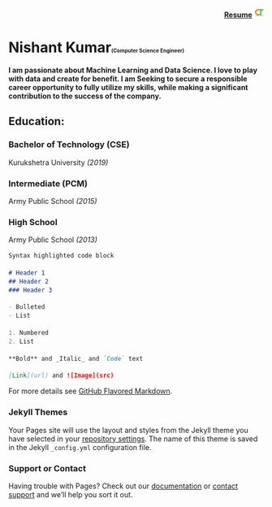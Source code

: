 
<p align="right">
  <a href='https://drive.google.com/file/d/1YEwJfKL7J2eJtwutnera2K2MTUZF44t7/view?usp=sharing'><b><u>Resume</u></b></a>
  <img width="20" height="20" src="Logo(TB).png">
</p>

# <b>Nishant Kumar</b><font size=1>(Computer Science Engineer)</font>

<b>I am passionate about Machine Learning and Data Science. I love to play with data and create for benefit. I am Seeking to secure a responsible career opportunity to fully utilize my skills, while making a significant contribution to the success of the company.</b>


## Education:

###  Bachelor of Technology (CSE)
Kurukshetra University *(2019)*


### Intermediate (PCM)
Army Public School *(2015)*

### High School
Army Public School *(2013)*

```markdown
Syntax highlighted code block

# Header 1
## Header 2
### Header 3

- Bulleted
- List

1. Numbered
2. List

**Bold** and _Italic_ and `Code` text

[Link](url) and ![Image](src)
```

For more details see [GitHub Flavored Markdown](https://guides.github.com/features/mastering-markdown/).

### Jekyll Themes

Your Pages site will use the layout and styles from the Jekyll theme you have selected in your [repository settings](https://github.com/amazingcosmos1/Nishant-Kumar/settings). The name of this theme is saved in the Jekyll `_config.yml` configuration file.

### Support or Contact

Having trouble with Pages? Check out our [documentation](https://docs.github.com/categories/github-pages-basics/) or [contact support](https://github.com/contact) and we’ll help you sort it out.
